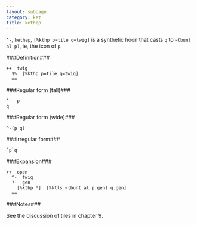 ```yaml
---
layout: subpage
category: ket
title: kethep
---
```


`^-`, `kethep`, `[%kthp p=tile q=twig]` is a synthetic hoon that
casts `q` to `~(bunt al p)`, ie, the icon of `p`.

###Definition###

    ++  twig  
      $%  [%kthp p=tile q=twig]
      ==

###Regular form (tall)###

    ^-  p
    q

###Regular form (wide)###

    ^-(p q)

###Irregular form###

    `p`q

###Expansion###
    
    ++  open
      ^-  twig
      ?-  gen
        [%kthp *]  [%ktls ~(bunt al p.gen) q.gen]
      ==

###Notes###

See the discussion of tiles in chapter 9.
